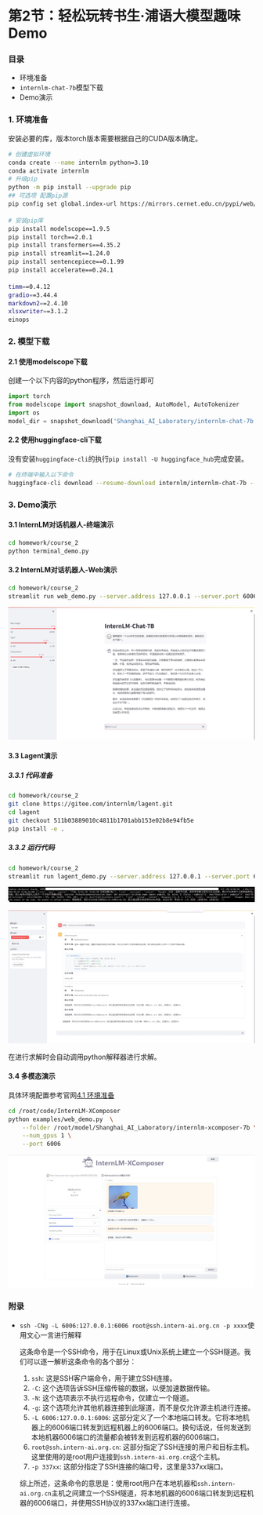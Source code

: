 # 第2节：轻松玩转书生·浦语大模型趣味 Demo

### 目录

- 环境准备
- `internlm-chat-7b`模型下载
- Demo演示

### 1. 环境准备

安装必要的库，版本torch版本需要根据自己的CUDA版本确定。

```bash
# 创建虚拟环境
conda create --name internlm python=3.10
conda activate internlm
# 升级pip
python -m pip install --upgrade pip
## 可选项 配置pip源
pip config set global.index-url https://mirrors.cernet.edu.cn/pypi/web/simple

# 安装pip库 
pip install modelscope==1.9.5
pip install torch==2.0.1
pip install transformers==4.35.2
pip install streamlit==1.24.0
pip install sentencepiece==0.1.99
pip install accelerate==0.24.1

timm==0.4.12
gradio==3.44.4 
markdown2==2.4.10 
xlsxwriter==3.1.2 
einops 

```



### 2. 模型下载

#### 2.1 使用modelscope下载

创建一个以下内容的python程序，然后运行即可

```python
import torch
from modelscope import snapshot_download, AutoModel, AutoTokenizer
import os
model_dir = snapshot_download('Shanghai_AI_Laboratory/internlm-chat-7b', cache_dir='/root/model', revision='v1.0.3')
```

#### 2.2 使用huggingface-cli下载

没有安装`huggingface-cli`的执行`pip install -U huggingface_hub`完成安装。

```bash
# 在终端中输入以下命令
huggingface-cli download --resume-download internlm/internlm-chat-7b --local-dir 'your_path'
```



### 3. Demo演示

#### 3.1 InternLM对话机器人-终端演示

```bash
cd homework/course_2
python terminal_demo.py
```

#### 3.2 InternLM对话机器人-Web演示

```bash
cd homework/course_2
streamlit run web_demo.py --server.address 127.0.0.1 --server.port 6006
```

![故事](images/故事.png)

#### 3.3 Lagent演示

##### 3.3.1 代码准备

```bash
cd homework/course_2
git clone https://gitee.com/internlm/lagent.git
cd lagent
git checkout 511b03889010c4811b1701abb153e02b8e94fb5e
pip install -e .
```

##### 3.3.2 运行代码

```bash
cd homework/course_2
streamlit run lagent_demo.py --server.address 127.0.0.1 --server.port 6006
```

![lagent_backbend](images/lagent_backbend.png)

![lagent](images/lagent.png)

在进行求解时会自动调用python解释器进行求解。

#### 3.4 多模态演示

具体环境配置参考官网[4.1 环境准备](https://github.com/InternLM/tutorial/blob/main/helloworld/hello_world.md#41-%E7%8E%AF%E5%A2%83%E5%87%86%E5%A4%87)

```bash
cd /root/code/InternLM-XComposer
python examples/web_demo.py  \
    --folder /root/model/Shanghai_AI_Laboratory/internlm-xcomposer-7b \
    --num_gpus 1 \
    --port 6006
```

![multimodel](images/multimodel.png)



### 附录

- `ssh -CNg -L 6006:127.0.0.1:6006 root@ssh.intern-ai.org.cn -p xxxx`使用文心一言进行解释

  这条命令是一个SSH命令，用于在Linux或Unix系统上建立一个SSH隧道。我们可以逐一解析这条命令的各个部分：

  1. `ssh`: 这是SSH客户端命令，用于建立SSH连接。
  2. `-C`: 这个选项告诉SSH压缩传输的数据，以便加速数据传输。
  3. `-N`: 这个选项表示不执行远程命令，仅建立一个隧道。
  4. `-g`: 这个选项允许其他机器连接到此隧道，而不是仅允许源主机进行连接。
  5. `-L 6006:127.0.0.1:6006`: 这部分定义了一个本地端口转发。它将本地机器上的6006端口转发到远程机器上的6006端口。换句话说，任何发送到本地机器6006端口的流量都会被转发到远程机器的6006端口。
  6. `root@ssh.intern-ai.org.cn`: 这部分指定了SSH连接的用户和目标主机。这里使用的是root用户连接到`ssh.intern-ai.org.cn`这个主机。
  7. `-p 337xx`: 这部分指定了SSH连接的端口号，这里是337xx端口。

  综上所述，这条命令的意思是：使用root用户在本地机器和`ssh.intern-ai.org.cn`主机之间建立一个SSH隧道，将本地机器的6006端口转发到远程机器的6006端口，并使用SSH协议的337xx端口进行连接。

  
